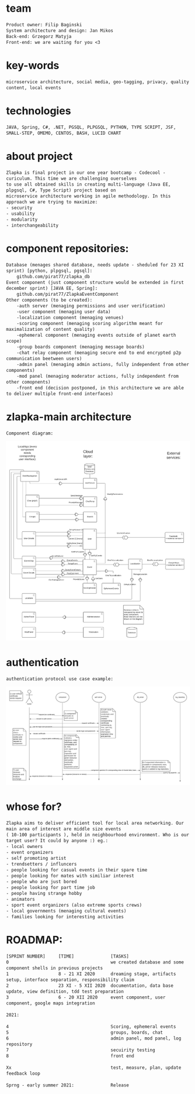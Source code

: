 # team
    Product owner: Filip Baginski
    System architecture and design: Jan Mikos
    Back-end: Grzegorz Matyja
    Front-end: we are waiting for you <3

# key-words
    microservice architecture, social media, geo-tagging, privacy, quality content, local events

# technologies
    JAVA, Spring, C#, .NET, PGSQL, PLPGSQL, PYTHON, TYPE SCRIPT, JSF, SMALL-STEP, OMEMO, CENTOS, BASH, LUCID CHART

# about project
    Zlapka is final project in our one year bootcamp - Codecool - curiculum. This time we are challenging ouerselves
    to use all obtained skills in creating multi-language (Java EE, plpgsql, C#, Type Script) project based on 
    microservice architecture working in agile methodology. In this approach we are trying to maximize:
    - security
    - usability 
    - modularity
    - interchangeability

# component repositories:
    Database (menages shared database, needs update - sheduled for 23 XI sprint) [python, plpgsql, pgsql]:
        github.com/pirat77/zlapka_db
    Event component (just component structure would be extended in first december sprint) [JAVA EE, Spring]:
        github.com/pirat77/ZlapkaEventComponent
    Other components (to be created):
        -auth server (menaging permissions and user verification)
        -user component (menaging user data)
        -localization component (menaging venues)
        -scoring component (menaging scoring algorithm meant for maximalization of content quality)
        -ephemeral component (menaging events outside of planet earth scope)
        -group boards component (menaging message boards)
        -chat relay component (menaging secure end to end encrypted p2p communication beetween users)
        -admin panel (menaging admin actions, fully independent from other components)
        -mod panel (menaging moderator actions, fully independent from other comopnents)
        -front end (decision postponed, in this architecture we are able to deliver multiple front-end interfaces)
        
# zlapka-main architecture
    Component diagram:
![ZlapkaComponentDiagram.png](/media/ZlapkaComponentDiagram.png)
# authentication
    authentication protocol use case example:
![authentication.png](/media/authentication.png)

# whose for? 
    Zlapka aims to deliver efficient tool for local area networking. Our main area of interest are middle size events
    ( 10-100 participants ), held in neighbourhood environment. Who is our target user? It could by anyone :) eg.:
    - local owners
    - event organizers
    - self promoting artist
    - trendsetters / influncers
    - people looking for casual events in their spare time
    - people looking for mates with similiar interest
    - people who are just bored
    - people looking for part time job
    - people having strange hobby
    - animators
    - sport event organizers (also extreme sports crews)
    - local governments (menaging cultural events)
    - families looking for interesting activities
    
# ROADMAP:
    [SPRINT NUMBER]     [TIME]              [TASKS]
    0                                       we created database and some component shells in previous projects
    1                   8 - 21 XI 2020      dreaming stage, artifacts setup, interface separation, responsibility claim
    2                   23 XI - 5 XII 2020  documentation, data base update, view definition, tdd test preparation
    3                   6 - 20 XII 2020     event component, user component, google maps integration
    
    2021:
    
    4                                       Scoring, ephemeral events
    5                                       groups, boards, chat
    6                                       admin panel, mod panel, log repository
    7                                       secuirity testing
    8                                       front end
    
    Xx                                      test, measure, plan, update feedback loop
    
    Sprng - early summer 2021:              Release